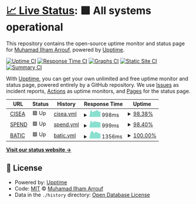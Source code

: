 # [📈 Live Status](https://status.bukitasam.co.id): <!--live status--> **🟩 All systems operational**

This repository contains the open-source uptime monitor and status page for [Muhamad Ilham Arrouf](https://ilhamarrouf.my.id), powered by [Upptime](https://github.com/upptime/upptime).

[![Uptime CI](https://github.com/ilhamarrouf/uptime-bukitasam/workflows/Uptime%20CI/badge.svg)](https://github.com/ilhamarrouf/uptime-bukitasam/actions?query=workflow%3A%22Uptime+CI%22)
[![Response Time CI](https://github.com/ilhamarrouf/uptime-bukitasam/workflows/Response%20Time%20CI/badge.svg)](https://github.com/ilhamarrouf/uptime-bukitasam/actions?query=workflow%3A%22Response+Time+CI%22)
[![Graphs CI](https://github.com/ilhamarrouf/uptime-bukitasam/workflows/Graphs%20CI/badge.svg)](https://github.com/ilhamarrouf/uptime-bukitasam/actions?query=workflow%3A%22Graphs+CI%22)
[![Static Site CI](https://github.com/ilhamarrouf/uptime-bukitasam/workflows/Static%20Site%20CI/badge.svg)](https://github.com/ilhamarrouf/uptime-bukitasam/actions?query=workflow%3A%22Static+Site+CI%22)
[![Summary CI](https://github.com/ilhamarrouf/uptime-bukitasam/workflows/Summary%20CI/badge.svg)](https://github.com/ilhamarrouf/uptime-bukitasam/actions?query=workflow%3A%22Summary+CI%22)

With [Upptime](https://upptime.js.org), you can get your own unlimited and free uptime monitor and status page, powered entirely by a GitHub repository. We use [Issues](https://github.com/ilhamarrouf/uptime-bukitasam/issues) as incident reports, [Actions](https://github.com/ilhamarrouf/uptime-bukitasam/actions) as uptime monitors, and [Pages](https://status.bukitasam.co.id) for the status page.

<!--start: status pages-->
<!-- This summary is generated by Upptime (https://github.com/upptime/upptime) -->
<!-- Do not edit this manually, your changes will be overwritten -->
<!-- prettier-ignore -->
| URL | Status | History | Response Time | Uptime |
| --- | ------ | ------- | ------------- | ------ |
| <img alt="" src="https://icons.duckduckgo.com/ip3/cisea.bukitasam.co.id.ico" height="13"> [CISEA](https://cisea.bukitasam.co.id) | 🟩 Up | [cisea.yml](https://github.com/ilhamarrouf/uptime-bukitasam/commits/HEAD/history/cisea.yml) | <details><summary><img alt="Response time graph" src="./graphs/cisea/response-time-week.png" height="20"> 998ms</summary><br><a href="https://status.bukitasam.co.id/history/cisea"><img alt="Response time 824" src="https://img.shields.io/endpoint?url=https%3A%2F%2Fraw.githubusercontent.com%2Filhamarrouf%2Fuptime-bukitasam%2FHEAD%2Fapi%2Fcisea%2Fresponse-time.json"></a><br><a href="https://status.bukitasam.co.id/history/cisea"><img alt="24-hour response time 875" src="https://img.shields.io/endpoint?url=https%3A%2F%2Fraw.githubusercontent.com%2Filhamarrouf%2Fuptime-bukitasam%2FHEAD%2Fapi%2Fcisea%2Fresponse-time-day.json"></a><br><a href="https://status.bukitasam.co.id/history/cisea"><img alt="7-day response time 998" src="https://img.shields.io/endpoint?url=https%3A%2F%2Fraw.githubusercontent.com%2Filhamarrouf%2Fuptime-bukitasam%2FHEAD%2Fapi%2Fcisea%2Fresponse-time-week.json"></a><br><a href="https://status.bukitasam.co.id/history/cisea"><img alt="30-day response time 960" src="https://img.shields.io/endpoint?url=https%3A%2F%2Fraw.githubusercontent.com%2Filhamarrouf%2Fuptime-bukitasam%2FHEAD%2Fapi%2Fcisea%2Fresponse-time-month.json"></a><br><a href="https://status.bukitasam.co.id/history/cisea"><img alt="1-year response time 824" src="https://img.shields.io/endpoint?url=https%3A%2F%2Fraw.githubusercontent.com%2Filhamarrouf%2Fuptime-bukitasam%2FHEAD%2Fapi%2Fcisea%2Fresponse-time-year.json"></a></details> | <details><summary><a href="https://status.bukitasam.co.id/history/cisea">98.38%</a></summary><a href="https://status.bukitasam.co.id/history/cisea"><img alt="All-time uptime 55.06%" src="https://img.shields.io/endpoint?url=https%3A%2F%2Fraw.githubusercontent.com%2Filhamarrouf%2Fuptime-bukitasam%2FHEAD%2Fapi%2Fcisea%2Fuptime.json"></a><br><a href="https://status.bukitasam.co.id/history/cisea"><img alt="24-hour uptime 100.00%" src="https://img.shields.io/endpoint?url=https%3A%2F%2Fraw.githubusercontent.com%2Filhamarrouf%2Fuptime-bukitasam%2FHEAD%2Fapi%2Fcisea%2Fuptime-day.json"></a><br><a href="https://status.bukitasam.co.id/history/cisea"><img alt="7-day uptime 98.38%" src="https://img.shields.io/endpoint?url=https%3A%2F%2Fraw.githubusercontent.com%2Filhamarrouf%2Fuptime-bukitasam%2FHEAD%2Fapi%2Fcisea%2Fuptime-week.json"></a><br><a href="https://status.bukitasam.co.id/history/cisea"><img alt="30-day uptime 99.02%" src="https://img.shields.io/endpoint?url=https%3A%2F%2Fraw.githubusercontent.com%2Filhamarrouf%2Fuptime-bukitasam%2FHEAD%2Fapi%2Fcisea%2Fuptime-month.json"></a><br><a href="https://status.bukitasam.co.id/history/cisea"><img alt="1-year uptime 55.06%" src="https://img.shields.io/endpoint?url=https%3A%2F%2Fraw.githubusercontent.com%2Filhamarrouf%2Fuptime-bukitasam%2FHEAD%2Fapi%2Fcisea%2Fuptime-year.json"></a></details>
| <img alt="" src="https://icons.duckduckgo.com/ip3/spend.bukitasam.co.id.ico" height="13"> [SPEND](https://spend.bukitasam.co.id) | 🟩 Up | [spend.yml](https://github.com/ilhamarrouf/uptime-bukitasam/commits/HEAD/history/spend.yml) | <details><summary><img alt="Response time graph" src="./graphs/spend/response-time-week.png" height="20"> 999ms</summary><br><a href="https://status.bukitasam.co.id/history/spend"><img alt="Response time 940" src="https://img.shields.io/endpoint?url=https%3A%2F%2Fraw.githubusercontent.com%2Filhamarrouf%2Fuptime-bukitasam%2FHEAD%2Fapi%2Fspend%2Fresponse-time.json"></a><br><a href="https://status.bukitasam.co.id/history/spend"><img alt="24-hour response time 1005" src="https://img.shields.io/endpoint?url=https%3A%2F%2Fraw.githubusercontent.com%2Filhamarrouf%2Fuptime-bukitasam%2FHEAD%2Fapi%2Fspend%2Fresponse-time-day.json"></a><br><a href="https://status.bukitasam.co.id/history/spend"><img alt="7-day response time 999" src="https://img.shields.io/endpoint?url=https%3A%2F%2Fraw.githubusercontent.com%2Filhamarrouf%2Fuptime-bukitasam%2FHEAD%2Fapi%2Fspend%2Fresponse-time-week.json"></a><br><a href="https://status.bukitasam.co.id/history/spend"><img alt="30-day response time 1446" src="https://img.shields.io/endpoint?url=https%3A%2F%2Fraw.githubusercontent.com%2Filhamarrouf%2Fuptime-bukitasam%2FHEAD%2Fapi%2Fspend%2Fresponse-time-month.json"></a><br><a href="https://status.bukitasam.co.id/history/spend"><img alt="1-year response time 940" src="https://img.shields.io/endpoint?url=https%3A%2F%2Fraw.githubusercontent.com%2Filhamarrouf%2Fuptime-bukitasam%2FHEAD%2Fapi%2Fspend%2Fresponse-time-year.json"></a></details> | <details><summary><a href="https://status.bukitasam.co.id/history/spend">98.40%</a></summary><a href="https://status.bukitasam.co.id/history/spend"><img alt="All-time uptime 54.83%" src="https://img.shields.io/endpoint?url=https%3A%2F%2Fraw.githubusercontent.com%2Filhamarrouf%2Fuptime-bukitasam%2FHEAD%2Fapi%2Fspend%2Fuptime.json"></a><br><a href="https://status.bukitasam.co.id/history/spend"><img alt="24-hour uptime 100.00%" src="https://img.shields.io/endpoint?url=https%3A%2F%2Fraw.githubusercontent.com%2Filhamarrouf%2Fuptime-bukitasam%2FHEAD%2Fapi%2Fspend%2Fuptime-day.json"></a><br><a href="https://status.bukitasam.co.id/history/spend"><img alt="7-day uptime 98.40%" src="https://img.shields.io/endpoint?url=https%3A%2F%2Fraw.githubusercontent.com%2Filhamarrouf%2Fuptime-bukitasam%2FHEAD%2Fapi%2Fspend%2Fuptime-week.json"></a><br><a href="https://status.bukitasam.co.id/history/spend"><img alt="30-day uptime 99.10%" src="https://img.shields.io/endpoint?url=https%3A%2F%2Fraw.githubusercontent.com%2Filhamarrouf%2Fuptime-bukitasam%2FHEAD%2Fapi%2Fspend%2Fuptime-month.json"></a><br><a href="https://status.bukitasam.co.id/history/spend"><img alt="1-year uptime 54.83%" src="https://img.shields.io/endpoint?url=https%3A%2F%2Fraw.githubusercontent.com%2Filhamarrouf%2Fuptime-bukitasam%2FHEAD%2Fapi%2Fspend%2Fuptime-year.json"></a></details>
| <img alt="" src="https://icons.duckduckgo.com/ip3/batic.cisea.bukitasam.co.id.ico" height="13"> [BATIC](https://batic.cisea.bukitasam.co.id/app/) | 🟩 Up | [batic.yml](https://github.com/ilhamarrouf/uptime-bukitasam/commits/HEAD/history/batic.yml) | <details><summary><img alt="Response time graph" src="./graphs/batic/response-time-week.png" height="20"> 1356ms</summary><br><a href="https://status.bukitasam.co.id/history/batic"><img alt="Response time 1267" src="https://img.shields.io/endpoint?url=https%3A%2F%2Fraw.githubusercontent.com%2Filhamarrouf%2Fuptime-bukitasam%2FHEAD%2Fapi%2Fbatic%2Fresponse-time.json"></a><br><a href="https://status.bukitasam.co.id/history/batic"><img alt="24-hour response time 1312" src="https://img.shields.io/endpoint?url=https%3A%2F%2Fraw.githubusercontent.com%2Filhamarrouf%2Fuptime-bukitasam%2FHEAD%2Fapi%2Fbatic%2Fresponse-time-day.json"></a><br><a href="https://status.bukitasam.co.id/history/batic"><img alt="7-day response time 1356" src="https://img.shields.io/endpoint?url=https%3A%2F%2Fraw.githubusercontent.com%2Filhamarrouf%2Fuptime-bukitasam%2FHEAD%2Fapi%2Fbatic%2Fresponse-time-week.json"></a><br><a href="https://status.bukitasam.co.id/history/batic"><img alt="30-day response time 1393" src="https://img.shields.io/endpoint?url=https%3A%2F%2Fraw.githubusercontent.com%2Filhamarrouf%2Fuptime-bukitasam%2FHEAD%2Fapi%2Fbatic%2Fresponse-time-month.json"></a><br><a href="https://status.bukitasam.co.id/history/batic"><img alt="1-year response time 1267" src="https://img.shields.io/endpoint?url=https%3A%2F%2Fraw.githubusercontent.com%2Filhamarrouf%2Fuptime-bukitasam%2FHEAD%2Fapi%2Fbatic%2Fresponse-time-year.json"></a></details> | <details><summary><a href="https://status.bukitasam.co.id/history/batic">100.00%</a></summary><a href="https://status.bukitasam.co.id/history/batic"><img alt="All-time uptime 96.86%" src="https://img.shields.io/endpoint?url=https%3A%2F%2Fraw.githubusercontent.com%2Filhamarrouf%2Fuptime-bukitasam%2FHEAD%2Fapi%2Fbatic%2Fuptime.json"></a><br><a href="https://status.bukitasam.co.id/history/batic"><img alt="24-hour uptime 100.00%" src="https://img.shields.io/endpoint?url=https%3A%2F%2Fraw.githubusercontent.com%2Filhamarrouf%2Fuptime-bukitasam%2FHEAD%2Fapi%2Fbatic%2Fuptime-day.json"></a><br><a href="https://status.bukitasam.co.id/history/batic"><img alt="7-day uptime 100.00%" src="https://img.shields.io/endpoint?url=https%3A%2F%2Fraw.githubusercontent.com%2Filhamarrouf%2Fuptime-bukitasam%2FHEAD%2Fapi%2Fbatic%2Fuptime-week.json"></a><br><a href="https://status.bukitasam.co.id/history/batic"><img alt="30-day uptime 100.00%" src="https://img.shields.io/endpoint?url=https%3A%2F%2Fraw.githubusercontent.com%2Filhamarrouf%2Fuptime-bukitasam%2FHEAD%2Fapi%2Fbatic%2Fuptime-month.json"></a><br><a href="https://status.bukitasam.co.id/history/batic"><img alt="1-year uptime 96.86%" src="https://img.shields.io/endpoint?url=https%3A%2F%2Fraw.githubusercontent.com%2Filhamarrouf%2Fuptime-bukitasam%2FHEAD%2Fapi%2Fbatic%2Fuptime-year.json"></a></details>

<!--end: status pages-->

[**Visit our status website →**](https://status.bukitasam.co.id)

## 📄 License

- Powered by: [Upptime](https://github.com/upptime/upptime)
- Code: [MIT](./LICENSE) © [Muhamad Ilham Arrouf](https://ilhamarrouf.my.id)
- Data in the `./history` directory: [Open Database License](https://opendatacommons.org/licenses/odbl/1-0/)
